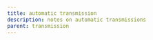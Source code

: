 ```yaml
---
title: automatic transmission
description: notes on automatic transmissions
parent: transmission
---
```

